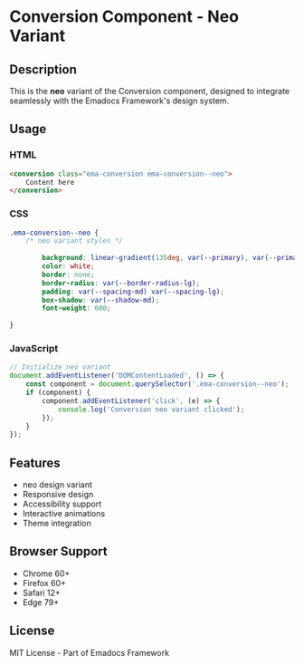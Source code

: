 # Conversion Component - Neo Variant

## Description
This is the **neo** variant of the Conversion component, designed to integrate seamlessly with the Emadocs Framework's design system.

## Usage

### HTML
```html
<conversion class="ema-conversion ema-conversion--neo">
    Content here
</conversion>
```

### CSS
```css
.ema-conversion--neo {
    /* neo variant styles */
    
        background: linear-gradient(135deg, var(--primary), var(--primary-dark));
        color: white;
        border: none;
        border-radius: var(--border-radius-lg);
        padding: var(--spacing-md) var(--spacing-lg);
        box-shadow: var(--shadow-md);
        font-weight: 600;
    
}
```

### JavaScript
```javascript
// Initialize neo variant
document.addEventListener('DOMContentLoaded', () => {
    const component = document.querySelector('.ema-conversion--neo');
    if (component) {
        component.addEventListener('click', (e) => {
            console.log('Conversion neo variant clicked');
        });
    }
});
```

## Features
- neo design variant
- Responsive design
- Accessibility support
- Interactive animations
- Theme integration

## Browser Support
- Chrome 60+
- Firefox 60+
- Safari 12+
- Edge 79+

## License
MIT License - Part of Emadocs Framework
